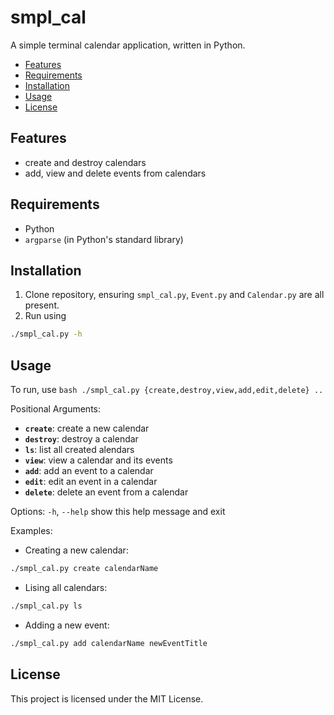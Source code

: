 # smpl_cal
A simple terminal calendar application, written in Python.

- [Features](#features)
- [Requirements](#requirements)
- [Installation](#installation)
- [Usage](#usage)
- [License](#license)


## Features
- create and destroy calendars
- add, view and delete events from calendars

## Requirements
- Python
- `argparse` (in Python's standard library)

## Installation

1. Clone repository, ensuring `smpl_cal.py`, `Event.py` and `Calendar.py` are all present.
2. Run using
  ```bash
  ./smpl_cal.py -h
```

## Usage

To run, use ```bash
./smpl_cal.py {create,destroy,view,add,edit,delete} ..```


Positional Arguments:
- **`create`**: create a new calendar
- **`destroy`**: destroy a calendar
- **`ls`**: list all created alendars
- **`view`**: view a calendar and its events
- **`add`**: add an event to a calendar
- **`edit`**: edit an event in a calendar
- **`delete`**: delete an event from a calendar

Options:
  `-h`, `--help`            show this help message and exit

Examples:
- Creating a new calendar:
```bash
./smpl_cal.py create calendarName
```

- Lising all calendars:
```bash
./smpl_cal.py ls
```

- Adding a new event:
```bash
./smpl_cal.py add calendarName newEventTitle
```


## License
This project is licensed under the MIT License.
